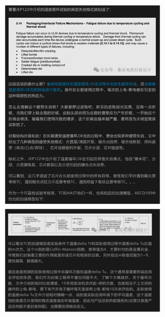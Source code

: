 ![](https://raw.githubusercontent.com/LeroyK111/pictureBed/master/20250909210946.png)

![](https://raw.githubusercontent.com/LeroyK111/pictureBed/master/20250909211229.png)





